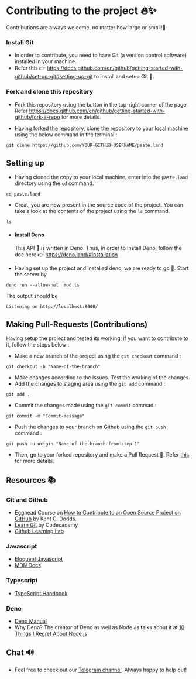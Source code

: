 
# Contributing to the project 🔥✨

Contributions are always welcome, no matter how large or small!🙂

### Install Git

* In order to contribute, you need to have Git (a version control software) installed in your machine.
* Refer this 👉 https://docs.github.com/en/github/getting-started-with-github/set-up-git#setting-up-git to install and setup Git 🚀.

### Fork and clone this repository

* Fork this repository using the button in the top-right corner of the page. Refer https://docs.github.com/en/github/getting-started-with-github/fork-a-repo for more details.

* Having forked the repository, clone the repository to your local machine using the below command in the terminal :
```
git clone https://github.com/YOUR-GITHUB-USERNAME/paste.land
```

## Setting up

* Having cloned the copy to your local machine, enter into the `paste.land` directory using the `cd` command.
```
cd paste.land
```

* Great, you are now present in the source code of the project. You can take a look at the contents of the project using the `ls` command.
```
ls
```

* #### Install Deno 
    This API 🤖 is written in Deno. Thus, in order to install Deno, follow the doc here 👉 https://deno.land/#installation


* Having set up the project and installed deno, we are ready to go 🚀. Start the server by
```
deno run --allow-net  mod.ts
```

The output should be 
```
Listening on http://localhost:8000/
```

## Making Pull-Requests (Contributions)

Having setup the project and tested its working, if you want to contribute to it, follow the steps below :

* Make a new branch of the project using the `git checkout` command :
```
git checkout -b "Name-of-the-branch"
```
* Make changes according to the issues. Test the working of the changes.
* Add the changes to staging area using the `git add` command :
```
git add .
```
* Commit the changes made using the `git commit` commad :
```
git commit -m "Commit-message"
```
* Push the changes to your branch on Github using the `git push` command :
```
git push -u origin "Name-of-the-branch-from-step-1"
```
* Then, go to your forked repository and make a Pull Request 🎉. Refer [this](https://docs.github.com/en/github/collaborating-with-issues-and-pull-requests/creating-a-pull-request) for more details.

## Resources 📚

### Git and Github

* Egghead Course on [How to Contribute to an Open Source Project on GitHub](https://egghead.io/courses/how-to-contribute-to-an-open-source-project-on-github) by Kent C. Dodds.
* [Learn Git](https://www.codecademy.com/learn/learn-git) by Codecademy
* [Github Learning Lab](https://lab.github.com/)

### Javascript

* [Eloquent Javascript](https://eloquentjavascript.net/)
* [MDN Docs](https://developer.mozilla.org/en-US/docs/Web/JavaScript)

### Typescript

* [TypeScript Handbook](https://www.typescriptlang.org/docs/handbook/)

### Deno

* [Deno Manual](https://deno.land/manual)
* Why Deno? The creator of Deno as well as Node.Js talks about it at [10 Things I Regret About Node.js](https://www.youtube.com/watch?v=M3BM9TB-8yA)

## Chat 🔊

* Feel free to check out our [Telegram channel](https://t.me/paste.land). Always happy to help out!